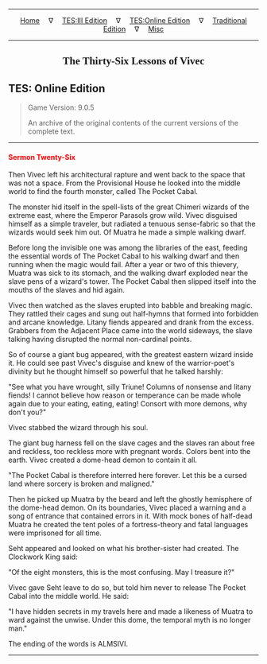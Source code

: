 
---

<!-- Jekyll Page Links -->

<center>
<a href="../../../../index.html">Home</a>
&emsp;&nabla;&emsp;
<a href="../../../index-tes3.html">TES:III Edition</a>
&emsp;&nabla;&emsp;
<a href="../../../index-teso.html">TES:Online Edition</a>
&emsp;&nabla;&emsp;
<a href="../../../index-traditional.html">Traditional Edition</a>
&emsp;&nabla;&emsp;
<a href="../../../index-misc.html">Misc</a>
</center>

<!-- Markdown Body Below: -->

---

<center>
<h2><span style="font-family:Georgia">The Thirty-Six Lessons of Vivec</span></h2>
</center>

## TES: Online Edition

> Game Version: 9.0.5
>
> An archive of the original contents of the current versions of the complete text.

---

#### <span style="color:red">Sermon Twenty-Six</span>

Then Vivec left his architectural rapture and went back to the space that was not a space. From the Provisional House he looked into the middle world to find the fourth monster, called The Pocket Cabal.

The monster hid itself in the spell-lists of the great Chimeri wizards of the extreme east, where the Emperor Parasols grow wild. Vivec disguised himself as a simple traveler, but radiated a tenuous sense-fabric so that the wizards would seek him out. Of Muatra he made a simple walking dwarf.

Before long the invisible one was among the libraries of the east, feeding the essential words of The Pocket Cabal to his walking dwarf and then running when the magic would fail. After a year or two of this thievery, Muatra was sick to its stomach, and the walking dwarf exploded near the slave pens of a wizard's tower. The Pocket Cabal then slipped itself into the mouths of the slaves and hid again.

Vivec then watched as the slaves erupted into babble and breaking magic. They rattled their cages and sung out half-hymns that formed into forbidden and arcane knowledge. Litany fiends appeared and drank from the excess. Grabbers from the Adjacent Place came into the world sideways, the slave talking having disrupted the normal non-cardinal points.

So of course a giant bug appeared, with the greatest eastern wizard inside it. He could see past Vivec's disguise and knew of the warrior-poet's divinity but he thought himself so powerful that he talked harshly:

"See what you have wrought, silly Triune! Columns of nonsense and litany fiends! I cannot believe how reason or temperance can be made whole again due to your eating, eating, eating! Consort with more demons, why don't you?"

Vivec stabbed the wizard through his soul.

The giant bug harness fell on the slave cages and the slaves ran about free and reckless, too reckless more with pregnant words. Colors bent into the earth. Vivec created a dome-head demon to contain it all.

"The Pocket Cabal is therefore interred here forever. Let this be a cursed land where sorcery is broken and maligned."

Then he picked up Muatra by the beard and left the ghostly hemisphere of the dome-head demon. On its boundaries, Vivec placed a warning and a song of entrance that contained errors in it. With mock bones of half-dead Muatra he created the tent poles of a fortress-theory and fatal languages were imprisoned for all time.

Seht appeared and looked on what his brother-sister had created. The Clockwork King said:

"Of the eight monsters, this is the most confusing. May I treasure it?"

Vivec gave Seht leave to do so, but told him never to release The Pocket Cabal into the middle world. He said:

"I have hidden secrets in my travels here and made a likeness of Muatra to ward against the unwise. Under this dome, the temporal myth is no longer man."

The ending of the words is ALMSIVI.

---
